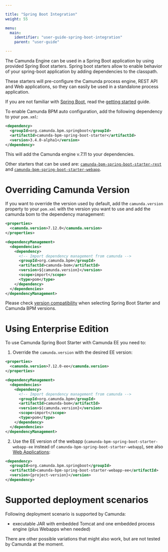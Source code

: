 ```yaml
---

title: "Spring Boot Integration"
weight: 55

menu:
  main:
    identifier: "user-guide-spring-boot-integration"
    parent: "user-guide"

---
```


The Camunda Engine can be used in a Spring Boot application by using provided Spring Boot starters.
Spring boot starters allow to enable behavior of your spring-boot application by adding dependencies to the classpath.

These starters will pre-configure the Camunda process engine, REST API and Web applications, so they can easily be used in a standalone process application.

If you are not familiar with [Spring Boot](http://projects.spring.io/spring-boot/), read the [getting started](http://docs.spring.io/spring-boot/docs/current/reference/htmlsingle/#getting-started) guide.

To enable Camunda BPM auto configuration, add the following dependency to your ```pom.xml```:

```xml
<dependency>
  <groupId>org.camunda.bpm.springboot</groupId>
  <artifactId>camunda-bpm-spring-boot-starter</artifactId>
  <version>3.4.0-alpha1</version>
</dependency>
```

This will add the Camunda engine v.7.11 to your dependencies.

Other starters that can be used are: [`camunda-bpm-spring-boot-starter-rest`](rest-api) and [`camunda-bpm-spring-boot-starter-webapp`](webapps).

# Overriding Camunda Version

If you want to override the version used by default, add the `camunda.version` property to your `pom.xml` with the version you want
to use and add the camunda bom to the dependency management:

```xml
<properties>
  <camunda.version>7.12.0</camunda.version>
</properties>

<dependencyManagement>
  <dependencies>
    <dependency>
      <!-- Import dependency management from camunda -->
      <groupId>org.camunda.bpm</groupId>
      <artifactId>camunda-bom</artifactId>
      <version>${camunda.version}</version>
      <scope>import</scope>
      <type>pom</type>
    </dependency>
  </dependencies>
</dependencyManagement>
```
Please check [version compatibility](version-compatibility/) when selecting Spring Boot Starter and Camunda BPM versions.

# Using Enterprise Edition

To use Camunda Spring Boot Starter with Camunda EE you need to:

1. Override the `camunda.version` with the desired EE version:

```xml
<properties>
  <camunda.version>7.12.0-ee</camunda.version>
</properties>

<dependencyManagement>
  <dependencies>
    <dependency>
      <!-- Import dependency management from camunda -->
      <groupId>org.camunda.bpm</groupId>
      <artifactId>camunda-bom</artifactId>
      <version>${camunda.version}</version>
      <scope>import</scope>
      <type>pom</type>
    </dependency>
  </dependencies>
</dependencyManagement>
```

2. Use the EE version of the webapp (`camunda-bpm-spring-boot-starter-webapp-ee` instead of `camunda-bpm-spring-boot-starter-webapp`), see also [Web Applications](webapps/):

```xml
<dependency>
  <groupId>org.camunda.bpm.springboot</groupId>
  <artifactId>camunda-bpm-spring-boot-starter-webapp-ee</artifactId>
  <version>{project-version}</version>
</dependency>
```

# Supported deployment scenarios

Following deployment scenario is supported by Camunda:

* executable JAR with embedded Tomcat and one embedded process engine (plus Webapps when needed)

There are other possible variations that might also work, but are not tested by Camunda at the moment.
